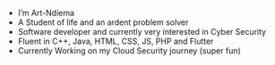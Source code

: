 -  I’m Art-Ndiema
- A Student of life and an ardent problem solver
- Software developer and currently very interested in Cyber Security
- Fluent in C++, Java, HTML, CSS, JS, PHP and Flutter
- Currently Working on my Cloud Security journey (super fun)
<!---
Art-Ndiema/Art-Ndiema is a ✨ special ✨ repository because its `README.md` (this file) appears on your GitHub profile.
You can click the Preview link to take a look at your changes.
--->

